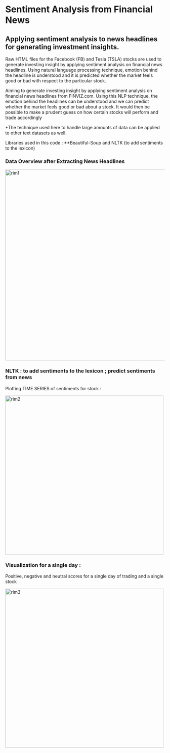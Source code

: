 # Sentiment Analysis from Financial News

## Applying sentiment analysis to news headlines for generating investment insights.

Raw HTML files for the Facebook (FB) and Tesla (TSLA) stocks are used to generate investing insight by applying sentiment analysis on financial news headlines. Using natural language processing technique, emotion behind the headline is understood and it is predicted whether the market feels good or bad with respect to the particular stock.

Aiming to generate investing insight by applying sentiment analysis on financial news headlines from FINVIZ.com. Using this NLP technique, the emotion behind the headlines can be understood and we can predict whether the market feels good or bad about a stock. It would then be possible to make a prudent guess on how certain stocks will perform and trade accordingly

*The technique used here to handle large amounts of data can be applied to other text datasets as well.

Libraries used in this code : **Beautiful-Soup and NLTK (to add sentiments to the lexicon)

### Data Overview after Extracting News Headlines

<img src="https://github.com/Ssanyachetwani/Sentiment-Analysis-for-Financial-News/blob/main/rim/rim1.png" alt="rim1" width="600"/>

### NLTK : to add sentiments to the lexicon ; predict sentiments from news

Plotting TIME SERIES of sentiments for stock : 

<img src="https://github.com/Ssanyachetwani/Sentiment-Analysis-for-Financial-News/blob/main/rim/rim2.png" alt="rim2" width="500"/>

### Visualization for a single day :

Positive, negative and neutral scores for a single day of trading and a single stock

<img src="https://github.com/Ssanyachetwani/Sentiment-Analysis-for-Financial-News/blob/main/rim/rim3.png" alt="rim3" width="500"/>


